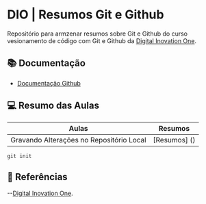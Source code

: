 # DIO | Resumos Git e Github

Repositório para armzenar resumos sobre Git e Github do curso vesionamento de código com Git e Github da [Digital Inovation One](https://www.dio.me/).

## 📚 Documentação 
- [Documentação Github](https://docs.github.com/pt)

## 💻 Resumo das Aulas

| Aulas | Resumos|
|-------|--------|
| Gravando Alterações no Repositório Local| [Resumos] ()|

```
git init
```
## 🔎 Referências

--[Digital Inovation One]().
